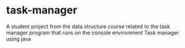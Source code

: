 # task-manager
A student project from the data structure course related to the task manager program that runs on the console environment
Task manager using java

